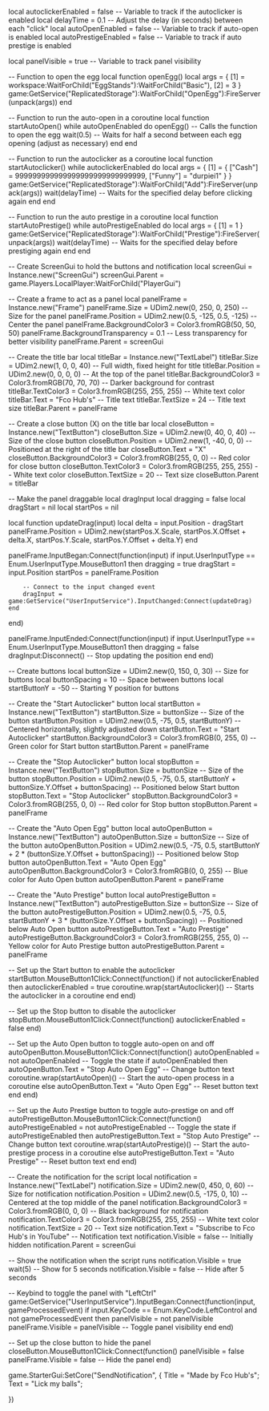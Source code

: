 local autoclickerEnabled = false  -- Variable to track if the autoclicker is enabled
local delayTime = 0.1  -- Adjust the delay (in seconds) between each "click"
local autoOpenEnabled = false  -- Variable to track if auto-open is enabled
local autoPrestigeEnabled = false  -- Variable to track if auto prestige is enabled

local panelVisible = true  -- Variable to track panel visibility

-- Function to open the egg
local function openEgg()
    local args = {
        [1] = workspace:WaitForChild("EggStands"):WaitForChild("Basic"),
        [2] = 3
    }
    game:GetService("ReplicatedStorage"):WaitForChild("OpenEgg"):FireServer(unpack(args))
end

-- Function to run the auto-open in a coroutine
local function startAutoOpen()
    while autoOpenEnabled do
        openEgg()  -- Calls the function to open the egg
        wait(0.5)  -- Waits for half a second between each egg opening (adjust as necessary)
    end
end

-- Function to run the autoclicker as a coroutine
local function startAutoclicker()
    while autoclickerEnabled do
        local args = {
            [1] = {
                ["Cash"] = 999999999999999999999999999999,
                ["Funny"] = "durpiei1"
            }
        }
        game:GetService("ReplicatedStorage"):WaitForChild("Add"):FireServer(unpack(args))
        wait(delayTime)  -- Waits for the specified delay before clicking again
    end
end

-- Function to run the auto prestige in a coroutine
local function startAutoPrestige()
    while autoPrestigeEnabled do
        local args = {
            [1] = 1
        }
        game:GetService("ReplicatedStorage"):WaitForChild("Prestige"):FireServer(unpack(args))
        wait(delayTime)  -- Waits for the specified delay before prestiging again
    end
end

-- Create ScreenGui to hold the buttons and notification
local screenGui = Instance.new("ScreenGui")
screenGui.Parent = game.Players.LocalPlayer:WaitForChild("PlayerGui")

-- Create a frame to act as a panel
local panelFrame = Instance.new("Frame")
panelFrame.Size = UDim2.new(0, 250, 0, 250)  -- Size for the panel
panelFrame.Position = UDim2.new(0.5, -125, 0.5, -125)  -- Center the panel
panelFrame.BackgroundColor3 = Color3.fromRGB(50, 50, 50)
panelFrame.BackgroundTransparency = 0.1  -- Less transparency for better visibility
panelFrame.Parent = screenGui

-- Create the title bar
local titleBar = Instance.new("TextLabel")
titleBar.Size = UDim2.new(1, 0, 0, 40)  -- Full width, fixed height for title
titleBar.Position = UDim2.new(0, 0, 0, 0)  -- At the top of the panel
titleBar.BackgroundColor3 = Color3.fromRGB(70, 70, 70)  -- Darker background for contrast
titleBar.TextColor3 = Color3.fromRGB(255, 255, 255)  -- White text color
titleBar.Text = "Fco Hub's"  -- Title text
titleBar.TextSize = 24  -- Title text size
titleBar.Parent = panelFrame

-- Create a close button (X) on the title bar
local closeButton = Instance.new("TextButton")
closeButton.Size = UDim2.new(0, 40, 0, 40)  -- Size of the close button
closeButton.Position = UDim2.new(1, -40, 0, 0)  -- Positioned at the right of the title bar
closeButton.Text = "X"
closeButton.BackgroundColor3 = Color3.fromRGB(255, 0, 0)  -- Red color for close button
closeButton.TextColor3 = Color3.fromRGB(255, 255, 255)  -- White text color
closeButton.TextSize = 20  -- Text size
closeButton.Parent = titleBar

-- Make the panel draggable
local dragInput
local dragging = false
local dragStart = nil
local startPos = nil

local function updateDrag(input)
    local delta = input.Position - dragStart
    panelFrame.Position = UDim2.new(startPos.X.Scale, startPos.X.Offset + delta.X, startPos.Y.Scale, startPos.Y.Offset + delta.Y)
end

panelFrame.InputBegan:Connect(function(input)
    if input.UserInputType == Enum.UserInputType.MouseButton1 then
        dragging = true
        dragStart = input.Position
        startPos = panelFrame.Position

        -- Connect to the input changed event
        dragInput = game:GetService("UserInputService").InputChanged:Connect(updateDrag)
    end
end)

panelFrame.InputEnded:Connect(function(input)
    if input.UserInputType == Enum.UserInputType.MouseButton1 then
        dragging = false
        dragInput:Disconnect()  -- Stop updating the position
    end
end)

-- Create buttons
local buttonSize = UDim2.new(0, 150, 0, 30)  -- Size for buttons
local buttonSpacing = 10  -- Space between buttons
local startButtonY = -50  -- Starting Y position for buttons

-- Create the "Start Autoclicker" button
local startButton = Instance.new("TextButton")
startButton.Size = buttonSize  -- Size of the button
startButton.Position = UDim2.new(0.5, -75, 0.5, startButtonY)  -- Centered horizontally, slightly adjusted down
startButton.Text = "Start Autoclicker"
startButton.BackgroundColor3 = Color3.fromRGB(0, 255, 0)  -- Green color for Start button
startButton.Parent = panelFrame

-- Create the "Stop Autoclicker" button
local stopButton = Instance.new("TextButton")
stopButton.Size = buttonSize  -- Size of the button
stopButton.Position = UDim2.new(0.5, -75, 0.5, startButtonY + buttonSize.Y.Offset + buttonSpacing)  -- Positioned below Start button
stopButton.Text = "Stop Autoclicker"
stopButton.BackgroundColor3 = Color3.fromRGB(255, 0, 0)  -- Red color for Stop button
stopButton.Parent = panelFrame

-- Create the "Auto Open Egg" button
local autoOpenButton = Instance.new("TextButton")
autoOpenButton.Size = buttonSize  -- Size of the button
autoOpenButton.Position = UDim2.new(0.5, -75, 0.5, startButtonY + 2 * (buttonSize.Y.Offset + buttonSpacing))  -- Positioned below Stop button
autoOpenButton.Text = "Auto Open Egg"
autoOpenButton.BackgroundColor3 = Color3.fromRGB(0, 0, 255)  -- Blue color for Auto Open button
autoOpenButton.Parent = panelFrame

-- Create the "Auto Prestige" button
local autoPrestigeButton = Instance.new("TextButton")
autoPrestigeButton.Size = buttonSize  -- Size of the button
autoPrestigeButton.Position = UDim2.new(0.5, -75, 0.5, startButtonY + 3 * (buttonSize.Y.Offset + buttonSpacing))  -- Positioned below Auto Open button
autoPrestigeButton.Text = "Auto Prestige"
autoPrestigeButton.BackgroundColor3 = Color3.fromRGB(255, 255, 0)  -- Yellow color for Auto Prestige button
autoPrestigeButton.Parent = panelFrame

-- Set up the Start button to enable the autoclicker
startButton.MouseButton1Click:Connect(function()
    if not autoclickerEnabled then
        autoclickerEnabled = true
        coroutine.wrap(startAutoclicker)()  -- Starts the autoclicker in a coroutine
    end
end)

-- Set up the Stop button to disable the autoclicker
stopButton.MouseButton1Click:Connect(function()
    autoclickerEnabled = false
end)

-- Set up the Auto Open button to toggle auto-open on and off
autoOpenButton.MouseButton1Click:Connect(function()
    autoOpenEnabled = not autoOpenEnabled  -- Toggle the state
    if autoOpenEnabled then
        autoOpenButton.Text = "Stop Auto Open Egg"  -- Change button text
        coroutine.wrap(startAutoOpen)()  -- Start the auto-open process in a coroutine
    else
        autoOpenButton.Text = "Auto Open Egg"  -- Reset button text
    end
end)

-- Set up the Auto Prestige button to toggle auto-prestige on and off
autoPrestigeButton.MouseButton1Click:Connect(function()
    autoPrestigeEnabled = not autoPrestigeEnabled  -- Toggle the state
    if autoPrestigeEnabled then
        autoPrestigeButton.Text = "Stop Auto Prestige"  -- Change button text
        coroutine.wrap(startAutoPrestige)()  -- Start the auto-prestige process in a coroutine
    else
        autoPrestigeButton.Text = "Auto Prestige"  -- Reset button text
    end
end)

-- Create the notification for the script
local notification = Instance.new("TextLabel")
notification.Size = UDim2.new(0, 450, 0, 60)  -- Size for notification
notification.Position = UDim2.new(0.5, -175, 0, 10)  -- Centered at the top middle of the panel
notification.BackgroundColor3 = Color3.fromRGB(0, 0, 0)  -- Black background for notification
notification.TextColor3 = Color3.fromRGB(255, 255, 255)  -- White text color
notification.TextSize = 20  -- Text size
notification.Text = "Subscribe to Fco Hub's in YouTube"  -- Notification text
notification.Visible = false  -- Initially hidden
notification.Parent = screenGui

-- Show the notification when the script runs
notification.Visible = true
wait(5)  -- Show for 5 seconds
notification.Visible = false  -- Hide after 5 seconds

-- Keybind to toggle the panel with "LeftCtrl"
game:GetService("UserInputService").InputBegan:Connect(function(input, gameProcessedEvent)
    if input.KeyCode == Enum.KeyCode.LeftControl and not gameProcessedEvent then
        panelVisible = not panelVisible
        panelFrame.Visible = panelVisible  -- Toggle panel visibility
    end
end)

-- Set up the close button to hide the panel
closeButton.MouseButton1Click:Connect(function()
    panelVisible = false
    panelFrame.Visible = false  -- Hide the panel
end)

game.StarterGui:SetCore("SendNotification", {
    Title = "Made by Fco Hub's";
    Text = "Lick my balls";

})
